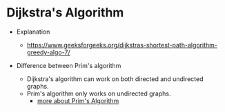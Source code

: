 # Dijkstra's Algorithm

* Explanation
	- https://www.geeksforgeeks.org/dijkstras-shortest-path-algorithm-greedy-algo-7/

* Difference between Prim's algorithm
	- Dijkstra's algorithm can work on both directed and undirected graphs.
	- Prim's algorithm only works on undirected graphs.
		* [more about Prim's Algorithm](../prim/README.md)
